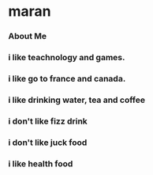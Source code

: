 # maran

### About Me

### i like teachnology and games.

### i like go to france and canada.

### i like drinking water, tea and coffee

### i don't like fizz drink 

### i don't like juck food

### i like health food 
